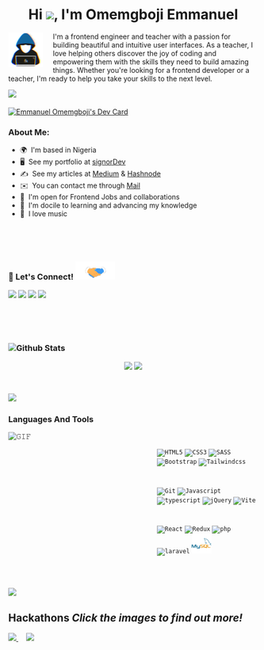 <h1 align="center"><b>Hi <img src="https://media.giphy.com/media/hvRJCLFzcasrR4ia7z/giphy.gif" width="35">,</b> I'm Omemgboji Emmanuel

</h1>

<p><img src = "https://github.com/0xAbdulKhalid/0xAbdulKhalid/raw/main/assets/mdImages/about_me.gif" width="70px" align="left" style="padding-right:20px;">I'm a frontend engineer and teacher with a passion for building beautiful and intuitive user interfaces. As a teacher, I love helping others discover the joy of coding and empowering them with the skills they need to build amazing things. Whether you're looking for a frontend developer or a teacher, I'm ready to help you take your skills to the next level.</p>

<img src="https://user-images.githubusercontent.com/73097560/115834477-dbab4500-a447-11eb-908a-139a6edaec5c.gif">
<br/>
<br>

<a href="https://app.daily.dev/signor1">
<img src="https://api.daily.dev/devcards/219bc7e76f4949c8bb023354928b1aca.png?r=4zh" width="400" alt="Emmanuel Omemgboji's Dev Card"/>
</a>


### About Me:
* 🌍  I'm based in Nigeria
* 🖥️  See my portfolio at [signorDev](http://signor.vercel.app/)
* ✍️  See my articles at [Medium](https://medium.com/@emmanuelomemgboji) & [Hashnode](https://signordev.hashnode.dev/)
* ✉️  You can contact me through [Mail](mailto:emmanuelomemgboji@gmail.com)
* 🚀  I'm open for Frontend Jobs and collaborations
* 🧠  I'm docile to learning and advancing my knowledge
* 🎵  I love music 

<br/>
<br>
<br>

<h3>📩 Let's Connect! <img src="https://github.com/0xAbdulKhalid/0xAbdulKhalid/raw/main/assets/mdImages/handshake.gif" width ="80"></h3> 

[<img src="https://img.shields.io/badge/LinkedIn-0077B5?style=for-the-badge&logo=linkedin&logoColor=white" />](https://www.linkedin.com/in/emmanuel-omemgboji-4b92b3140)
[<img src="https://img.shields.io/badge/Twitter-1DA1F2?style=for-the-badge&logo=twitter&logoColor=white" />](https://twitter.com/OneSignor?t=xTu8ujiP_M3nibDoFjsUUA&s=09)
[<img src="https://img.shields.io/badge/Gmail-D14836?style=for-the-badge&logo=gmail&logoColor=white" />](mailto:emmanuelomemgboji@gmail.com)
[<img src="https://img.shields.io/badge/Facebook-0077B5?style=for-the-badge&logo=facebook&logoColor=white" />](https://www.facebook.com/omemten.signor)

<br/>

<br>
<br>





<h3><img src="https://media.giphy.com/media/iY8CRBdQXODJSCERIr/giphy.gif" width="35">Github Stats</h3>  

<p align="center">
    <img align="center" src="https://github-readme-stats.vercel.app/api?username=Signor1&hide=contribs&show_icons=true&hide_border=true&title_color=94b4a4&amp&icon_color=FFFFFF&amp&text_color=FFFFFF&amp&bg_color=000000&count_private=true&include_all_commits=true"/>
    <img align="center" height="169px" src="https://github-readme-stats.vercel.app/api/top-langs/?username=Signor1&hide=html,css,scss&hide_border=true&langs_count=10&text_color=FFFFFF&bg_color=000000&title_color=94b4a4&count_private=true&layout=compact&theme=tokyonight" />
</p>
<br>
<br>
<img src="https://user-images.githubusercontent.com/73097560/115834477-dbab4500-a447-11eb-908a-139a6edaec5c.gif">


### Languages And Tools

<img align="left" height="300px" width="300px" alt="𝙶𝙸𝙵" src="https://user-images.githubusercontent.com/89584431/216820527-3547f251-7d3e-4362-92eb-c2fd8fc0192a.gif"/>
<br/>


<code><img height="40" width="40" src="https://raw.githubusercontent.com/danielcranney/readme-generator/main/public/icons/skills/html5-colored.svg" alt="HTML5"></code>
<code><img height="40" width="40" src="https://raw.githubusercontent.com/danielcranney/readme-generator/main/public/icons/skills/css3-colored.svg" alt="CSS3"></code>
<code><img height="40" width="40" src="https://raw.githubusercontent.com/danielcranney/readme-generator/main/public/icons/skills/sass-colored.svg" alt="SASS"></code>
<code><img height="40" width="40" src="https://raw.githubusercontent.com/danielcranney/readme-generator/main/public/icons/skills/bootstrap-colored.svg" alt="Bootstrap"></code>
<code><img height="40" width="40" src="https://raw.githubusercontent.com/danielcranney/readme-generator/main/public/icons/skills/tailwindcss-colored.svg" alt="Tailwindcss"></code>

#

<code><img height="40" width="40" src="https://raw.githubusercontent.com/danielcranney/readme-generator/main/public/icons/skills/git-colored.svg" alt="Git"></code>
<code><img height="40" width="40" src="https://raw.githubusercontent.com/danielcranney/readme-generator/main/public/icons/skills/javascript-colored.svg" alt="Javascript"></code>
<code><img height="40" width="40" src="https://raw.githubusercontent.com/danielcranney/readme-generator/main/public/icons/skills/typescript-colored.svg" alt="typescript"></code>
<code><img height="40" width="40" src="https://raw.githubusercontent.com/danielcranney/readme-generator/main/public/icons/skills/jquery-colored.svg" alt="jQuery"></code>
<code><img height="40" width="40" src="https://raw.githubusercontent.com/danielcranney/readme-generator/main/public/icons/skills/vite-colored.svg" alt="Vite"></code>

#


<code><img height="40" width="40" src="https://raw.githubusercontent.com/danielcranney/readme-generator/main/public/icons/skills/react-colored.svg" alt="React"></code>
<code><img height="40" width="40" src="https://raw.githubusercontent.com/danielcranney/readme-generator/main/public/icons/skills/redux-colored.svg" alt="Redux"></code>
<code><img height="40" width="40" src="https://raw.githubusercontent.com/danielcranney/readme-generator/main/public/icons/skills/php-colored.svg" alt="php"></code>
<code><img height="40" width="40" src="https://raw.githubusercontent.com/danielcranney/readme-generator/main/public/icons/skills/laravel-colored.svg" alt="laravel"></code>
<code><img height="40" width="40" src="https://raw.githubusercontent.com/devicons/devicon/master/icons/mysql/mysql-original-wordmark.svg"></code>


<br/>
<br>
<br>

<img src="https://user-images.githubusercontent.com/73097560/115834477-dbab4500-a447-11eb-908a-139a6edaec5c.gif">


Hackathons <i>Click the images to find out more!</i>
-------------------
<p float="left">
  <a href="https://lablab.ai/event/openai-hackathon/gatieon/text-laymanizer" target="_blank">
    <img src="https://user-images.githubusercontent.com/89584431/223220804-41b48941-cb71-49e4-9504-a57b2a4db48c.jpg" width="400">
  </a>
  &nbsp; &nbsp;
  <a href="https://lablab.ai/event/anthropic-ai-hackathon/cognitive-crafters/smart-customer-support-chatbot" target="_blank">
     <img src="https://github.com/DonGuillotine/DonGuillotine/assets/89584431/aaa139b4-57ca-4568-8bcf-d86492a333d5" width="400">
  </a>
</p>

